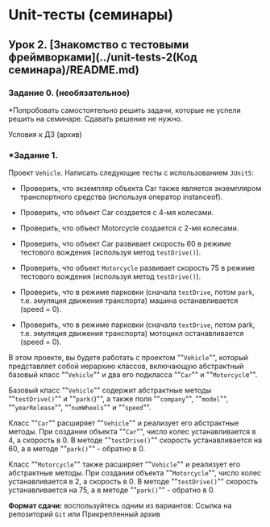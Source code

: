 # Unit-тесты (семинары)

## Урок 2. [Знакомство с тестовыми фреймворками](../unit-tests-2(Код семинара)/README.md)

### Задание 0. (необязательное) 

*Попробовать самостоятельно решить задачи, которые не успели решить на семинаре. Сдавать решение не нужно.

Условия к ДЗ (архив)

### *Задание 1.

Проект `Vehicle`. Написать следующие тесты с использованием `JUnit5`:

- Проверить, что экземпляр объекта Car также является экземпляром транспортного средства (используя оператор instanceof).

- Проверить, что объект Car создается с 4-мя колесами.

- Проверить, что объект Motorcycle создается с 2-мя колесами.

- Проверить, что объект Car развивает скорость 60 в режиме тестового вождения (используя метод `testDrive()`).

- Проверить, что объект `Motorcycle` развивает скорость 75 в режиме тестового вождения (используя метод `testDrive()`).

- Проверить, что в режиме парковки (сначала `testDrive`, потом `park`, т.е. эмуляция движения транспорта) машина 
останавливается (speed = 0).

- Проверить, что в режиме парковки (сначала `testDrive`, потом park, т.е. эмуляция движения транспорта) мотоцикл 
останавливается (speed = 0).

В этом проекте, вы будете работать с проектом ""`Vehicle`"", который представляет собой иерархию классов, включающую 
абстрактный базовый класс ""`Vehicle`"" и два его подкласса ""`Car`"" и ""`Motorcycl`e"".

Базовый класс ""`Vehicle`"" содержит абстрактные методы ""`testDrive()`"" и ""`park(`)"", а также поля ""`company`"",
""`model`"", ""`yearRelease`"", ""`numWheels`"" и ""`speed`"".

Класс ""`Car`"" расширяет ""`Vehicle`"" и реализует его абстрактные методы. При создании объекта ""`Car`"", число колес 
устанавливается в 4, а скорость в 0. В методе ""`testDrive()`"" скорость устанавливается на 60, а в методе ""`park()`"" - 
обратно в 0.

Класс ""`Motorcycle`"" также расширяет ""`Vehicle`"" и реализует его абстрактные методы. При создании объекта 
""`Motorcycle`"", число колес устанавливается в 2, а скорость в 0. В методе ""`testDrive()`"" скорость устанавливается 
на 75, а в методе ""`park()`"" - обратно в 0.

**Формат сдачи:** воспользуйтесь одним из вариантов: Ссылка на репозиторий `Git` или Прикрепленный архив

